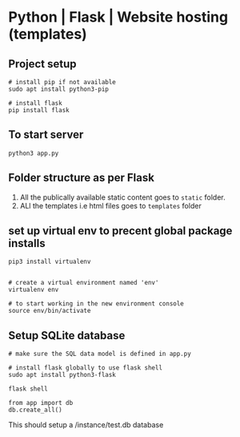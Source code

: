 # Python | Flask  | Website hosting (templates)

## Project setup

```
# install pip if not available
sudo apt install python3-pip

# install flask
pip install flask

```

## To start server

```
python3 app.py
```

## Folder structure as per Flask

1. All the publically available static content goes to `static` folder.
2. ALl the templates i.e html files goes to `templates` folder


## set up virtual env to precent global package installs

```
pip3 install virtualenv


# create a virtual environment named 'env'
virtualenv env

# to start working in the new environment console
source env/bin/activate
```

## Setup SQLite database

```
# make sure the SQL data model is defined in app.py

# install flask globally to use flask shell
sudo apt install python3-flask

flask shell

from app import db
db.create_all()
```
This should setup a /instance/test.db database